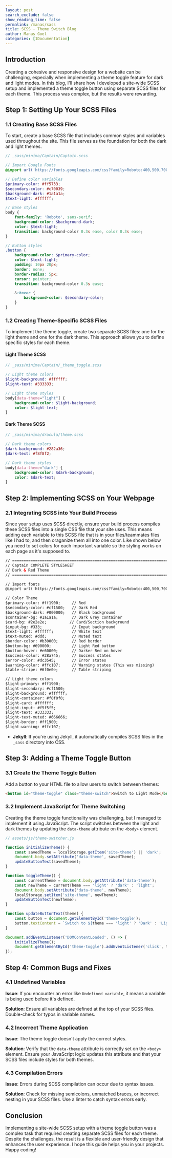 ```yaml
---
layout: post 
search_exclude: false
show_reading_time: false
permalink: /manas/sass
title: SCSS - Theme Switch Blog 
author: Manas Goel
categories: [1Documentation]
---
```



## Introduction

Creating a cohesive and responsive design for a website can be challenging, especially when implementing a theme toggle feature for dark and light modes. In this blog, I'll share how I developed a site-wide SCSS setup and implemented a theme toggle button using separate SCSS files for each theme. This process was complex, but the results were rewarding.

## Step 1: Setting Up Your SCSS Files

### 1.1 Creating Base SCSS Files

To start, create a base SCSS file that includes common styles and variables used throughout the site. This file serves as the foundation for both the dark and light themes.

```scss
// _sass/minima/Captain/Captain.scss

// Import Google Fonts
@import url('https://fonts.googleapis.com/css?family=Roboto:400,500,700&display=swap');

// Define color variables
$primary-color: #ff5733;
$secondary-color: #c70039;
$background-dark: #1a1a1a;
$text-light: #ffffff;

// Base styles
body {
    font-family: 'Roboto', sans-serif;
    background-color: $background-dark;
    color: $text-light;
    transition: background-color 0.3s ease, color 0.3s ease;
}

// Button styles
.button {
    background-color: $primary-color;
    color: $text-light;
    padding: 10px 20px;
    border: none;
    border-radius: 5px;
    cursor: pointer;
    transition: background-color 0.3s ease;

    &:hover {
        background-color: $secondary-color;
    }
}
```

### 1.2 Creating Theme-Specific SCSS Files

To implement the theme toggle, create two separate SCSS files: one for the light theme and one for the dark theme. This approach allows you to define specific styles for each theme.

#### Light Theme SCSS

```scss
// _sass/minima/Captain/_theme_toggle.scss

// Light theme colors
$light-background: #ffffff;
$light-text: #333333;

// Light theme styles
body[data-theme="light"] {
    background-color: $light-background;
    color: $light-text;
}
```

#### Dark Theme SCSS

```scss
// _sass/minima/dracula/theme.scss

// Dark theme colors
$dark-background: #282a36;
$dark-text: #f8f8f2;

// Dark theme styles
body[data-theme="dark"] {
    background-color: $dark-background;
    color: $dark-text;
}
```

## Step 2: Implementing SCSS on Your Webpage

### 2.1 Integrating SCSS into Your Build Process

Since your setup uses SCSS directly, ensure your build process compiles these SCSS files into a single CSS file that your site uses. This means adding each variable to this SCSS file that is in your files/teammates files like I had to, and then oraganize them all into one color. Like shown below you need to set colors for each important variable so the styling works on each page as it's supposed to. 

```html
// ==========================================================================
// Captain COMPLETE STYLESHEET
// Dark & Red Theme
// ==========================================================================

// Import fonts
@import url('https://fonts.googleapis.com/css?family=Roboto:400,500,700&display=swap');

// Color Theme
$primary-color: #ff1900;     // Red
$secondary-color: #cf1500;   // Dark Red
$background-dark: #000000;   // Black background
$container-bg: #1a1a1a;      // Dark Grey container
$card-bg: #2e2e2e;          // Card/Section background
$input-bg: #333;             // Input background
$text-light: #ffffff;        // White text
$text-muted: #ddd;           // Muted text
$border-color: #b30000;      // Red border
$button-bg: #690000;         // Light Red button
$button-hover: #e60000;      // Darker Red on hover
$success-color: #28a745;     // Success states
$error-color: #dc3545;       // Error states
$warning-color: #ffc107;     // Warning states (This was missing)
$table-stripe: #6f0e0e;      // Table striping

// Light theme colors
$light-primary: #ff1900;
$light-secondary: #cf1500;
$light-background: #ffffff;
$light-container: #f0f0f0;
$light-card: #ffffff;
$light-input: #f5f5f5;
$light-text: #333333;
$light-text-muted: #666666;
$light-border: #ff1900;
$light-warning: #ffc107;   
```

- **Jekyll**: If you're using Jekyll, it automatically compiles SCSS files in the `_sass` directory into CSS.

## Step 3: Adding a Theme Toggle Button

### 3.1 Create the Theme Toggle Button

Add a button to your HTML file to allow users to switch between themes:

```html
<button id="theme-toggle" class="theme-switch">Switch to Light Mode</button>
```

### 3.2 Implement JavaScript for Theme Switching

Creating the theme toggle functionality was challenging, but I managed to implement it using JavaScript. The script switches between the light and dark themes by updating the `data-theme` attribute on the `<body>` element.

```javascript
// assets/js/theme-switcher.js

function initializeTheme() {
    const savedTheme = localStorage.getItem('site-theme') || 'dark';
    document.body.setAttribute('data-theme', savedTheme);
    updateButtonText(savedTheme);
}

function toggleTheme() {
    const currentTheme = document.body.getAttribute('data-theme');
    const newTheme = currentTheme === 'light' ? 'dark' : 'light';
    document.body.setAttribute('data-theme', newTheme);
    localStorage.setItem('site-theme', newTheme);
    updateButtonText(newTheme);
}

function updateButtonText(theme) {
    const button = document.getElementById('theme-toggle');
    button.textContent = `Switch to ${theme === 'light' ? 'Dark' : 'Light'} Mode`;
}

document.addEventListener('DOMContentLoaded', () => {
    initializeTheme();
    document.getElementById('theme-toggle').addEventListener('click', toggleTheme);
});
```

## Step 4: Common Bugs and Fixes

### 4.1 Undefined Variables

**Issue**: If you encounter an error like `Undefined variable`, it means a variable is being used before it's defined.

**Solution**: Ensure all variables are defined at the top of your SCSS files. Double-check for typos in variable names.

### 4.2 Incorrect Theme Application

**Issue**: The theme toggle doesn't apply the correct styles.

**Solution**: Verify that the `data-theme` attribute is correctly set on the `<body>` element. Ensure your JavaScript logic updates this attribute and that your SCSS files include styles for both themes.

### 4.3 Compilation Errors

**Issue**: Errors during SCSS compilation can occur due to syntax issues.

**Solution**: Check for missing semicolons, unmatched braces, or incorrect nesting in your SCSS files. Use a linter to catch syntax errors early.

## Conclusion

Implementing a site-wide SCSS setup with a theme toggle button was a complex task that required creating separate SCSS files for each theme. Despite the challenges, the result is a flexible and user-friendly design that enhances the user experience. I hope this guide helps you in your projects. Happy coding!